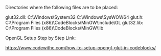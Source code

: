 Directories where the following files are to be placed:

glut32.dll: C:\Windows\System32
	    C:\Windows\SysWOW64
glut.h: C:\Program Files (x86)\CodeBlocks\MinGW\include\GL
glut32.lib: C:\Program Files (x86)\CodeBlocks\MinGW\lib

OpenGL Setup Step by Step Link: 

https://www.codewithc.com/how-to-setup-opengl-glut-in-codeblocks/

